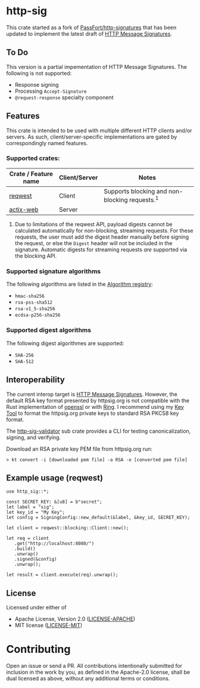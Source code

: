 # http-sig

This crate started as a fork of [PassFort/http-signatures](https://github.com/PassFort/http-signatures) that has been
updated to implement the latest draft of [HTTP Message Signatures](https://www.ietf.org/archive/id/draft-ietf-httpbis-message-signatures-17.html).

## To Do
This version is a partial impementation of HTTP Message Signatures.  The following
is not supported:
- Response signing
- Processing `Accept-Signature`
- `@request-response` specialty component


## Features

This crate is intended to be used with multiple different HTTP clients and/or servers.
As such, client/server-specific implementations are gated by correspondingly named
features.

### Supported crates:

| Crate / Feature name                                     | Client/Server | Notes                                                    |
| -------------------------------------------------------- | ------------- | -------------------------------------------------------- |
| [reqwest](https://docs.rs/reqwest/0.11.10/reqwest/)      | Client        | Supports blocking and non-blocking requests.<sup>1</sup> |
| [actix-web](https://docs.rs/actix-web/latest/actix_web/) | Server        |                                                          |  |

1. Due to limitations of the reqwest API, payload digests cannot be calculated automatically for non-blocking, streaming requests. For
   these requests, the user must add the digest header manually before signing the request, or else the `Digest` header will
   not be included in the signature. Automatic digests for streaming requests *are* supported via the blocking API.

### Supported signature algorithms

The following algorithms are listed in the [Algorithm registry](https://tools.ietf.org/id/draft-ietf-httpbis-message-signatures-17.html#name-http-signature-algorithms-4):

* `hmac-sha256`
* `rsa-pss-sha512`
* `rsa-v1_5-sha256`
* `ecdsa-p256-sha256`

### Supported digest algorithms
The following digest algorithmes are supported:

* `SHA-256`
* `SHA-512`

## Interoperability

The current interop target is [HTTP Message Signatures](httpsig.org).  However, the
default RSA key format presented by httpsig.org is not compatible with the Rust
implementation of [openssl](docs.rs/openssl) or with [Ring](docs.rs/ring).  I recommend using my [Key Tool](https://github.com/dskyberg/kt) to format the httpsig.org private keys to standard RSA PKCS8
key format.

The [http-sig-validator](./httpsig-validator) sub crate provides a CLI for testing canonicalization,
signing, and verifying.

Download an RSA private key PEM file from httpsig.org  run:

````shell,ignore
> kt convert -i [downloaded pem file] -a RSA -o [converted pem file]
````
## Example usage (reqwest)

````rust,ignore
use http_sig::*;

const SECRET_KEY: &[u8] = b"secret";
let label = "sig";
let key_id = "My Key";
let config = SigningConfig::new_default(&label, &key_id, SECRET_KEY);

let client = reqwest::blocking::Client::new();

let req = client
   .get("http://localhost:8080/")
   .build()
   .unwrap()
   .signed(&config)
   .unwrap();

let result = client.execute(req).unwrap();
````
## License

Licensed under either of

- Apache License, Version 2.0 ([LICENSE-APACHE](http://apache.org/licenses/LICENSE-2.0))
- MIT license ([LICENSE-MIT](http://opensource.org/licenses/MIT))


# Contributing

Open an issue or send a PR. All contributions intentionally submitted for inclusion in the work by you, as defined in the Apache-2.0 license, shall be dual licensed as above, without any additional terms or conditions.

[SEMANTICS]:  https://tools.ietf.org/id/draft-ietf-httpbis-semantics-17.html
[HTTPBIS]: https://www.ietf.org/archive/id/draft-ietf-httpbis-message-signatures-17.html
[httpsig.org]: https://httpsig.org
